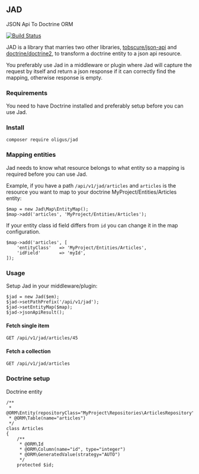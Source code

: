 JAD
---
JSON Api To Doctrine ORM

[![Build Status](https://travis-ci.org/oligus/jad.svg?branch=master)](https://travis-ci.org/oligus/jad)

JAD is a library that marries two other libraries, [tobscure/json-api](https://github.com/tobscure/json-api) and
[doctrine/doctrine2](https://github.com/doctrine/doctrine2), to transform a doctrine entity to a json api resource.

You preferably use Jad in a middleware or plugin where Jad will capture the request by itself and return a json response
if it can correctly find the mapping, otherwise response is empty.

### Requirements

You need to have Doctrine installed and preferably setup before you can use Jad.

### Install

`composer require oligus/jad`

### Mapping entities

Jad needs to know what resource belongs to what entity so a mapping is required before you can use Jad.

Example, if you have a path `/api/v1/jad/articles` and `articles` is the resource you want to map to your doctrine
MyProject/Entities/Articles entity:

```
$map = new Jad\Map\EntityMap();
$map->add('articles', 'MyProject/Entities/Articles');
```

If your entity class id field differs from `id` you can change it in the map configuration.

```
$map->add('articles', [
    'entityClass'   => 'MyProject/Entities/Articles',
    'idField'       => 'myId',
]);
```

### Usage

Setup Jad in your middleware/plugin:

```
$jad = new Jad($em);
$jad->setPathPrefix('/api/v1/jad');
$jad->setEntityMap($map);
$jad->jsonApiResult();
```

#### Fetch single item

```
GET /api/v1/jad/articles/45
```

#### Fetch a collection

```
GET /api/v1/jad/articles
```

### Doctrine setup

Doctrine entity
```
/**
 * @ORM\Entity(repositoryClass="MyProject\Repositories\ArticlesRepository")
 * @ORM\Table(name="articles")
 */
class Articles
{
    /**
     * @ORM\Id
     * @ORM\Column(name="id", type="integer")
     * @ORM\GeneratedValue(strategy="AUTO")
     */
    protected $id;

```